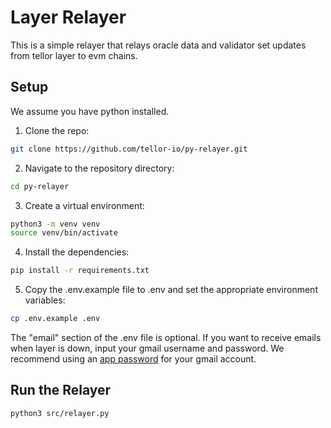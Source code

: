 # Layer Relayer

This is a simple relayer that relays oracle data and validator set updates from tellor layer to evm chains.

## Setup

We assume you have python installed. 

1. Clone the repo:
```bash
git clone https://github.com/tellor-io/py-relayer.git
```

2. Navigate to the repository directory:
```bash
cd py-relayer
```
3. Create a virtual environment:
```bash
python3 -m venv venv
source venv/bin/activate
```

4. Install the dependencies:
```bash
pip install -r requirements.txt
```

5. Copy the .env.example file to .env and set the appropriate environment variables:
```bash
cp .env.example .env
```

The "email" section of the .env file is optional. If you want to receive emails when layer is down, input your gmail username and password. We recommend using an [app password](https://support.google.com/accounts/answer/185833?hl=en) for your gmail account.


## Run the Relayer

```bash
python3 src/relayer.py
```
